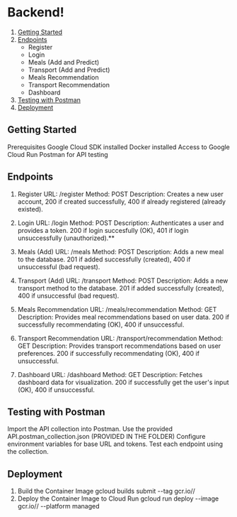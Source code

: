 # Backend!
1. [Getting Started](#getting-started)
2. [Endpoints](#endpoints)
   - Register
   - Login
   - Meals (Add and Predict)
   - Transport (Add and Predict)
   - Meals Recommendation
   - Transport Recommendation
   - Dashboard
3. [Testing with Postman](#testing-with-postman)
4. [Deployment](#deployment)

## Getting Started
Prerequisites
Google Cloud SDK installed
Docker installed
Access to Google Cloud Run
Postman for API testing

## Endpoints
1. Register
URL: /register
Method: POST
Description: Creates a new user account, 200 if created successfully, 400 if already registered (already existed).

2. Login
URL: /login
Method: POST
Description: Authenticates a user and provides a token. 200 if login succesfully (OK), 401 if login unsuccessfully (unauthorized).**

3. Meals (Add)
URL: /meals
Method: POST
Description: Adds a new meal to the database. 201 if added successfully (created), 400 if unsuccessful (bad request).

4. Transport (Add)
URL: /transport
Method: POST
Description: Adds a new transport method to the database. 201 if added successfully (created), 400 if unsuccessful (bad request).

5. Meals Recommendation
URL: /meals/recommendation
Method: GET
Description: Provides meal recommendations based on user data. 200 if successfully recommendating (OK), 400 if unsuccessful.

6. Transport Recommendation
URL: /transport/recommendation
Method: GET
Description: Provides transport recommendations based on user preferences. 200 if successfully recommendating (OK), 400 if unsuccessful.

7. Dashboard
URL: /dashboard
Method: GET
Description: Fetches dashboard data for visualization. 200 if successfully get the user's input (OK), 400 if unsuccessful.

## Testing with Postman
Import the API collection into Postman. Use the provided API.postman_collection.json (PROVIDED IN THE FOLDER)
Configure environment variables for base URL and tokens.
Test each endpoint using the collection.

## Deployment
1. Build the Container Image
  gcloud builds submit --tag gcr.io/<PROJECT-ID>/<SERVICE-NAME>
2. Deploy the Container Image to Cloud Run
  gcloud run deploy <SERVICE-NAME> --image gcr.io/<PROJECT-ID>/<SERVICE-NAME> --platform managed
